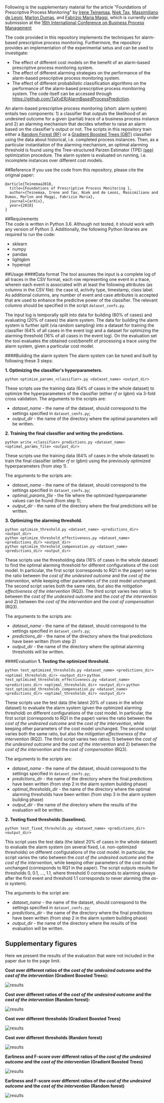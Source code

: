 Following is the supplementary material for the article "Foundations of Prescriptive Process Monitoring" by [Irene Teinemaa](https://scholar.google.nl/citations?user=UQZ22uQAAAAJ&hl=en&oi=ao), [Niek Tax](https://scholar.google.com.au/citations?user=XkRvCC4AAAAJ&hl=en&oi=ao), [Massimiliano de Leoni](http://www.win.tue.nl/~mdeleoni/), [Marlon Dumas](http://kodu.ut.ee/~dumas/), and [Fabrizio Maria Maggi](https://scholar.google.nl/citations?user=Jo9fNKEAAAAJ&hl=en&oi=sra), which is currently under submission at the [16th International Conference on Business Process Management](http://bpm2018.web.cse.unsw.edu.au/)

The code provided in this repository implements the techniques for alarm-based prescriptive process monitoring.
 Furthermore, the repository provides an implementation of the experimental setus and can be used to investigate:
 * The effect of different cost models on the benefit of an alarm-based prescriptive process monitoring system.
 * The effect of different alarming strategies on the performance of the alarm-based prescriptive process monitoring system.
 * The effect of different probabilistic classification algorithms on the performance of the alarm-based prescriptive process monitorring system.
The code itself can be accessed through https://github.com/TaXxER/AlarmBasedProcessPrediction.

An alarm-based prescriptive process monitoring (short: alarm system) entails two components: 1) a classifier that outputs the likelihood of an undesired outcome for a given (partial) trace of a business process instance and 2) an alarming mechanism that decides whether to raise an alarm based on the classifier's output or not. 
The scripts in this repository train either a [Random Forest (RF)](http://scikit-learn.org/stable/modules/generated/sklearn.ensemble.RandomForestClassifier.html) or a [Gradient Boosted Trees (GBT)](http://lightgbm.readthedocs.io/en/latest/Python-API.html) classifier using the data about historical, i.e. completed process instances. Then, as a particular instantiation of the alarming mechanism, an optimal alarming threshold is found using the Tree-structured Parzen Estimator (TPE) [(see)](https://github.com/hyperopt/hyperopt/wiki) optimization procedure.
The alarm system is evaluated on running, i.e. incomplete instances over different cost models.

##Reference
If you use the code from this repository, please cite the original paper:
```
@article{Teinemaa2018,
  title={Foundations of Prescriptive Process Monitoring },
  author={Teinemaa, Irene and Tax, Niek and de Leoni, Massimiliano and Dumas, Marlon and Maggi, Fabrizio Maria},
  journal={arXiv},
  year={2018}
}
```

##Requirements   
The code is written in Python 3.6. Although not tested, it should work with any version of Python 3. Additionally, the following Python libraries are required to run the code: 

* sklearn
* numpy
* pandas
* lightgbm
* hyperopt

##Usage
####Data format
The tool assumes the input is a complete log of all traces in the CSV format, each row representing one event in a trace, wherein each event is associated with at least the following attributes (as columns in the CSV file): the case id, activity type, timestamp, class label. As additional columns, any number of event and case attributes is accepted that are used to enhance the predicitve power of the classifier. The relevant columns should be specified in the script `dataset_confs.py`.

The input log is temporally split into data for building (80% of cases) and evaluating (20% of cases) the alarm system. The data for building the alarm system is further split (via random sampling) into a dataset for training the classifier (64% of all cases in the event log) and a dataset for optimizing the alarming threshold (16% of all cases in the event log). On the evaluation set the tool evaluates the obtained cost/benefit of processing a trace using the alarm system, given a particular cost model. 

####Building the alarm system
The alarm system can be tuned and built by following these 3 steps:

**1. Optimizing the classifier's hyperparameters.**

`python optimize_params_<classifier>.py <dataset_name> <output_dir>`   

These scripts use the training data (64% of cases in the whole dataset) to optimize the hyperparameters of the classifier (either _rf_ or _lgbm_) via 3-fold cross validation. 
The arguments to the scripts are: 

* _dataset_name_ - the name of the dataset, should correspond to the settings specified in `dataset_confs.py`;
* _output_dir_ - the name of the directory where the optimal parameters will be written.

**2. Training the final classifier and writing the predictions.**

`python write_<classifier>_predictions.py <dataset_name> <optimal_params_file> <output_dir>`  
 
These scripts use the training data (64% of cases in the whole dataset) to train the final classifier (either _rf_ or _lgbm_) using the previously optimized hyperparameters (from step 1).

The arguments to the scripts are: 

* _dataset_name_ - the name of the dataset, should correspond to the settings specified in `dataset_confs.py`;
* _optimal_params_file_ - the file where the optimized hyperparameter values can be found (from step 1);
* _output_dir_ - the name of the directory where the final predictions will be written.

**3. Optimizing the alarming threshold.**

`python optimize_threshold.py <dataset_name> <predictions_dir> <output_dir>`  
`python optimize_threshold_effectiveness.py <dataset_name> <predictions_dir> <output_dir>`  
`python optimize_threshold_compensation.py <dataset_name> <predictions_dir> <output_dir>`  
 
These scripts use the thresholding data (16% of cases in the whole dataset) to find the optimal alarming threshold for different configurations of the cost model. In particular, the first script (corresponds to RQ1 in the paper) varies the ratio between the _cost of the undesired outcome_ and the _cost of the intervention_, while keeping other parameters of the cost model unchanged. The second script varies both the same ratio, but also the _mitigation effectiveness of the intervention_ (RQ2). The third script varies two ratios: 1) between the _cost of the undesired outcome_ and the _cost of the intervention_ and 2) between the _cost of the intervention_ and the _cost of compensation_ (RQ3).

The arguments to the scripts are: 

* _dataset_name_ - the name of the dataset, should correspond to the settings specified in `dataset_confs.py`;
* _predictions_dir_ - the name of the directory where the final predictions have been written (from step 2)
* _output_dir_ - the name of the directory where the optimal alarming thresholds will be written.

####Evaluation
**1. Testing the optimized threshold.**

`python test_optimized_thresholds.py <dataset_name> <predictions_dir> <optimal_thresholds_dir> <output_dir>`
`python test_optimized_thresholds_effectiveness.py <dataset_name> <predictions_dir> <optimal_thresholds_dir> <output_dir>`
`python test_optimized_thresholds_compensation.py <dataset_name> <predictions_dir> <optimal_thresholds_dir> <output_dir>`   

These scripts use the test data (the latest 20% of cases in the whole dataset) to evaluate the alarm system (given the optimized alarming threshold) on different configurations of the cost model. In particular, the first script (corresponds to RQ1 in the paper) varies the ratio between the _cost of the undesired outcome_ and the _cost of the intervention_, while keeping other parameters of the cost model unchanged. The second script varies both the same ratio, but also the _mitigation effectiveness of the intervention_ (RQ2). The third script varies two ratios: 1) between the _cost of the undesired outcome_ and the _cost of the intervention_ and 2) between the _cost of the intervention_ and the _cost of compensation_ (RQ3).

The arguments to the scripts are: 

* _dataset_name_ - the name of the dataset, should correspond to the settings specified in `dataset_confs.py`;
* _predictions_dir_ - the name of the directory where the final predictions have been written (from step 2 in the alarm system building phase)
* _optimal_thresholds_dir_ - the name of the directory where the optimal alarming thresholds have been written (from step 3 in the alarm system building phase)
* _output_dir_ - the name of the directory where the results of the evaluation will be written.

**2. Testing fixed thresholds (baselines).**

`python test_fixed_thresholds.py <dataset_name> <predictions_dir> <output_dir>`

This script uses the test data (the latest 20% of cases in the whole dataset) to evaluate the alarm system (on several fixed, i.e. non-optimized thresholds) on different configurations of the cost model. In particular, the script varies the ratio between the _cost of the undesired outcome_ and the _cost of the intervention_, while keeping other parameters of the cost model unchanged (corresponds to RQ1 in the paper). The script outputs results for thresholds 0, 0.1, ..., 1.1, where threshold 0 corresponds to alarming always after the first event and threshold 1.1 corresponds to never alarming (the _as-is_ system).

The arguments to the script are: 

* _dataset_name_ - the name of the dataset, should correspond to the settings specified in `dataset_confs.py`;
* _predictions_dir_ - the name of the directory where the final predictions have been written (from step 2 in the alarm system building phase)
* _output_dir_ - the name of the directory where the results of the evaluation will be written.

## Supplementary figures
Here we present the results of the evaluation that were not included in the paper due to the page limit.

**Cost over different ratios of the _cost of the undesired outcome_ and the _cost of the intervention_ (Gradient Boosted Trees):**

![results](images/results_ratios_lgbm.png)

**Cost over different ratios of the _cost of the undesired outcome_ and the _cost of the intervention_ (Random forest):**

![results](images/results_ratios_rf.png)

**Cost over different thresholds (Gradient Boosted Trees)**

![results](images/results_thresholds_lgbm.png)

**Cost over different thresholds (Random forest)**

![results](images/results_thresholds_rf.png)

**Earliness and F-score over different ratios of the _cost of the undesired outcome_ and the _cost of the intervention_ (Gradient Boosted Trees)**

![results](images/results_earliness_fscore_lgbm.png)

**Earliness and F-score over different ratios of the _cost of the undesired outcome_ and the _cost of the intervention_ (Random forest)**

![results](images/results_earliness_fscore_rf.png)



